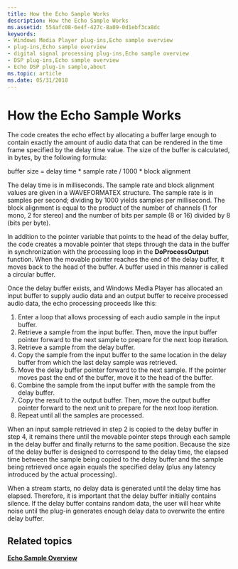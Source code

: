 ```yaml
---
title: How the Echo Sample Works
description: How the Echo Sample Works
ms.assetid: 554afc08-6e4f-427c-8a09-0d1ebf3ca8dc
keywords:
- Windows Media Player plug-ins,Echo sample overview
- plug-ins,Echo sample overview
- digital signal processing plug-ins,Echo sample overview
- DSP plug-ins,Echo sample overview
- Echo DSP plug-in sample,about
ms.topic: article
ms.date: 05/31/2018
---
```


# How the Echo Sample Works

The code creates the echo effect by allocating a buffer large enough to contain exactly the amount of audio data that can be rendered in the time frame specified by the delay time value. The size of the buffer is calculated, in bytes, by the following formula:

buffer size = delay time \* sample rate / 1000 \* block alignment

The delay time is in milliseconds. The sample rate and block alignment values are given in a WAVEFORMATEX structure. The sample rate is in samples per second; dividing by 1000 yields samples per millisecond. The block alignment is equal to the product of the number of channels (1 for mono, 2 for stereo) and the number of bits per sample (8 or 16) divided by 8 (bits per byte).

In addition to the pointer variable that points to the head of the delay buffer, the code creates a movable pointer that steps through the data in the buffer in synchronization with the processing loop in the **DoProcessOutput** function. When the movable pointer reaches the end of the delay buffer, it moves back to the head of the buffer. A buffer used in this manner is called a circular buffer.

Once the delay buffer exists, and Windows Media Player has allocated an input buffer to supply audio data and an output buffer to receive processed audio data, the echo processing proceeds like this:

1.  Enter a loop that allows processing of each audio sample in the input buffer.
2.  Retrieve a sample from the input buffer. Then, move the input buffer pointer forward to the next sample to prepare for the next loop iteration.
3.  Retrieve a sample from the delay buffer.
4.  Copy the sample from the input buffer to the same location in the delay buffer from which the last delay sample was retrieved.
5.  Move the delay buffer pointer forward to the next sample. If the pointer moves past the end of the buffer, move it to the head of the buffer.
6.  Combine the sample from the input buffer with the sample from the delay buffer.
7.  Copy the result to the output buffer. Then, move the output buffer pointer forward to the next unit to prepare for the next loop iteration.
8.  Repeat until all the samples are processed.

When an input sample retrieved in step 2 is copied to the delay buffer in step 4, it remains there until the movable pointer steps through each sample in the delay buffer and finally returns to the same position. Because the size of the delay buffer is designed to correspond to the delay time, the elapsed time between the sample being copied to the delay buffer and the sample being retrieved once again equals the specified delay (plus any latency introduced by the actual processing).

When a stream starts, no delay data is generated until the delay time has elapsed. Therefore, it is important that the delay buffer initially contains silence. If the delay buffer contains random data, the user will hear white noise until the plug-in generates enough delay data to overwrite the entire delay buffer.

## Related topics

<dl> <dt>

[**Echo Sample Overview**](echo-sample-overview.md)
</dt> </dl>

 

 




